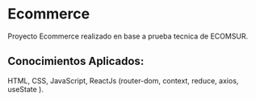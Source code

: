 # Ecommerce

Proyecto Ecommerce realizado en base a prueba tecnica de ECOMSUR.

## Conocimientos Aplicados:

HTML, CSS, JavaScript, ReactJs (router-dom, context, reduce, axios, useState ).

